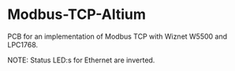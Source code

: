 # Modbus-TCP-Altium

PCB for an implementation of Modbus TCP with Wiznet W5500 and LPC1768.

NOTE: Status LED:s for Ethernet are inverted.
